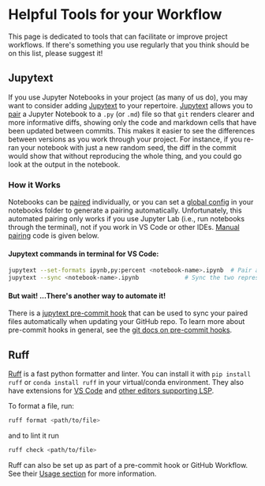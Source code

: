 # Helpful Tools for your Workflow

This page is dedicated to tools that can facilitate or improve project workflows. If there's something you use regularly that you think should be on this list, please suggest it!

## Jupytext

If you use Jupyter Notebooks in your project (as many of us do), you may want to consider adding [Jupytext](https://jupytext.readthedocs.io/en/latest/) to your repertoire. [Jupytext](https://github.com/mwouts/jupytext) allows you to [pair](https://github.com/mwouts/jupytext#paired-notebooks) a Jupyter Notebook to a `.py` (or `.md`) file so that `git` renders clearer and more informative diffs, showing only the code and markdown cells that have been updated between commits.
This makes it easier to see the differences between versions as you work through your project. For instance, if you re-ran your notebook with just a new random seed, the diff in the commit would show that without reproducing the whole thing, and you could go look at the output in the notebook.

### How it Works

Notebooks can be [paired](https://github.com/mwouts/jupytext#paired-notebooks) individually, or you can set a [global config](https://jupytext.readthedocs.io/en/latest/config.html) in your notebooks folder to generate a pairing automatically. Unfortunately, this automated pairing only works if you use Jupyter Lab (i.e., run notebooks through the terminal), not if you work in VS Code or other IDEs. [Manual pairing](https://github.com/mwouts/jupytext/blob/main/docs/faq.md#can-i-use-jupytext-with-jupyterhub-binder-nteract-colab-saturn-or-azure) code is given below.

#### Jupytext commands in terminal for VS Code:
```bash
jupytext --set-formats ipynb,py:percent <notebook-name>.ipynb  # Pair a notebook to a py script
jupytext --sync <notebook-name>.ipynb             # Sync the two representations
```

#### But wait! ...There's another way to automate it!
There is a [jupytext pre-commit hook](https://jupytext.readthedocs.io/en/latest/using-pre-commit.html) that can be used to sync your paired files automatically when updating your GitHub repo. To learn more about pre-commit hooks in general, see the [git docs on pre-commit hooks](https://git-scm.com/book/en/v2/Customizing-Git-Git-Hooks).



## Ruff

[Ruff](https://github.com/astral-sh/ruff) is a fast python formatter and linter. You can install it with `pip install ruff` or `conda install ruff` in your virtual/conda environment. They also have extensions for [VS Code](https://github.com/astral-sh/ruff-vscode) and [other editors supporting LSP](https://github.com/astral-sh/ruff-lsp).

To format a file, run:
```bash
ruff format <path/to/file>
```
and to lint it run
```bash
ruff check <path/to/file>
```

Ruff can also be set up as part of a pre-commit hook or GitHub Workflow. See their [Usage section](https://github.com/astral-sh/ruff?tab=readme-ov-file#usage) for more information.

